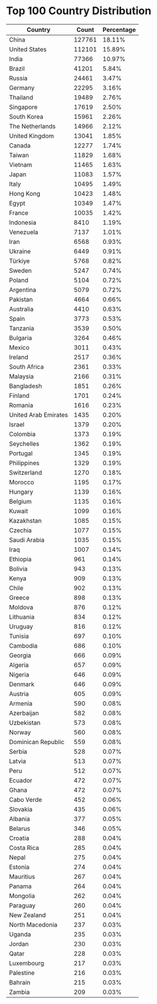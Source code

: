 # Top 100 Country Distribution
| Country | Count | Percentage |
|----|----|----|
| China | 127761 | 18.11% |
| United States | 112101 | 15.89% |
| India | 77366 | 10.97% |
| Brazil | 41201 | 5.84% |
| Russia | 24461 | 3.47% |
| Germany | 22295 | 3.16% |
| Thailand | 19489 | 2.76% |
| Singapore | 17619 | 2.50% |
| South Korea | 15961 | 2.26% |
| The Netherlands | 14966 | 2.12% |
| United Kingdom | 13041 | 1.85% |
| Canada | 12277 | 1.74% |
| Taiwan | 11829 | 1.68% |
| Vietnam | 11465 | 1.63% |
| Japan | 11083 | 1.57% |
| Italy | 10495 | 1.49% |
| Hong Kong | 10423 | 1.48% |
| Egypt | 10349 | 1.47% |
| France | 10035 | 1.42% |
| Indonesia | 8410 | 1.19% |
| Venezuela | 7137 | 1.01% |
| Iran | 6568 | 0.93% |
| Ukraine | 6449 | 0.91% |
| Türkiye | 5768 | 0.82% |
| Sweden | 5247 | 0.74% |
| Poland | 5104 | 0.72% |
| Argentina | 5079 | 0.72% |
| Pakistan | 4664 | 0.66% |
| Australia | 4410 | 0.63% |
| Spain | 3773 | 0.53% |
| Tanzania | 3539 | 0.50% |
| Bulgaria | 3264 | 0.46% |
| Mexico | 3011 | 0.43% |
| Ireland | 2517 | 0.36% |
| South Africa | 2361 | 0.33% |
| Malaysia | 2166 | 0.31% |
| Bangladesh | 1851 | 0.26% |
| Finland | 1701 | 0.24% |
| Romania | 1616 | 0.23% |
| United Arab Emirates | 1435 | 0.20% |
| Israel | 1379 | 0.20% |
| Colombia | 1373 | 0.19% |
| Seychelles | 1362 | 0.19% |
| Portugal | 1345 | 0.19% |
| Philippines | 1329 | 0.19% |
| Switzerland | 1270 | 0.18% |
| Morocco | 1195 | 0.17% |
| Hungary | 1139 | 0.16% |
| Belgium | 1135 | 0.16% |
| Kuwait | 1099 | 0.16% |
| Kazakhstan | 1085 | 0.15% |
| Czechia | 1077 | 0.15% |
| Saudi Arabia | 1035 | 0.15% |
| Iraq | 1007 | 0.14% |
| Ethiopia | 961 | 0.14% |
| Bolivia | 943 | 0.13% |
| Kenya | 909 | 0.13% |
| Chile | 902 | 0.13% |
| Greece | 898 | 0.13% |
| Moldova | 876 | 0.12% |
| Lithuania | 834 | 0.12% |
| Uruguay | 816 | 0.12% |
| Tunisia | 697 | 0.10% |
| Cambodia | 686 | 0.10% |
| Georgia | 666 | 0.09% |
| Algeria | 657 | 0.09% |
| Nigeria | 646 | 0.09% |
| Denmark | 646 | 0.09% |
| Austria | 605 | 0.09% |
| Armenia | 590 | 0.08% |
| Azerbaijan | 582 | 0.08% |
| Uzbekistan | 573 | 0.08% |
| Norway | 560 | 0.08% |
| Dominican Republic | 559 | 0.08% |
| Serbia | 528 | 0.07% |
| Latvia | 513 | 0.07% |
| Peru | 512 | 0.07% |
| Ecuador | 472 | 0.07% |
| Ghana | 472 | 0.07% |
| Cabo Verde | 452 | 0.06% |
| Slovakia | 435 | 0.06% |
| Albania | 377 | 0.05% |
| Belarus | 346 | 0.05% |
| Croatia | 288 | 0.04% |
| Costa Rica | 285 | 0.04% |
| Nepal | 275 | 0.04% |
| Estonia | 274 | 0.04% |
| Mauritius | 267 | 0.04% |
| Panama | 264 | 0.04% |
| Mongolia | 262 | 0.04% |
| Paraguay | 260 | 0.04% |
| New Zealand | 251 | 0.04% |
| North Macedonia | 237 | 0.03% |
| Uganda | 235 | 0.03% |
| Jordan | 230 | 0.03% |
| Qatar | 228 | 0.03% |
| Luxembourg | 217 | 0.03% |
| Palestine | 216 | 0.03% |
| Bahrain | 215 | 0.03% |
| Zambia | 209 | 0.03% |
